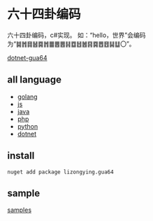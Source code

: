 # 六十四卦编码

六十四卦编码，c#实现。
如：“hello，世界”会编码为“䷯䷬䷿䷶䷸䷬䷀䷌䷌䷎䷼䷲䷰䷳䷸䷘䷔䷭䷒〇”。

[dotnet-gua64](https://github.com/lizongying/dotnet-gua64)

## all language

* [golang](https://github.com/lizongying/go-gua64)
* [js](https://github.com/lizongying/js-gua64)
* [java](https://github.com/lizongying/java-gua64)
* [php](https://github.com/lizongying/php-gua64)
* [python](https://github.com/lizongying/pygua64)
* [dotnet](https://github.com/lizongying/dotnet-gua64)

## install

``` shell
nuget add package lizongying.gua64
```

## sample

[samples](./samples)